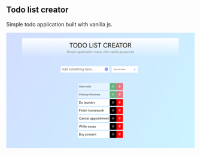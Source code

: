 ## Todo list creator

Simple todo application built with vanilla js.

![Screenshot](/todo-screen.png)
